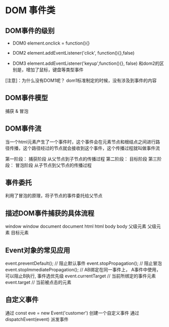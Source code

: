 # DOM 事件类

## DOM事件的级别

- DOM0  element.onclick = function(){}

- DOM2  element.addEventListener('click', function(){},false)

- DOM3  element.addEventListener('keyup',function(){}, false)
  和dom2的区别是，增加了鼠标，键盘等类型事件

[注意]：为什么没有DOM1呢？ dom1标准制定的时候，没有涉及到事件的内容

## DOM事件模型

捕获 & 冒泡

## DOM事件流

当一个html元素产生了一个事件时，这个事件会在元素节点和根结点之间进行路径传播，这个路径经过的节点就会接收到这个事件，这个传播过程就叫做事件流

第一阶段： 捕获阶段 从父节点到子节点的传播过程
第二阶段： 目标阶段
第三阶段： 冒泡阶段 从子节点到父节点的传播过程

## 事件委托

利用了冒泡的原理，将子节点的事件委托给父节点

## 描述DOM事件捕获的具体流程

window                                        window
    document                            document
        html                        html
            body                body
                父级元素    父级元素
                    目标元素

## Event对象的常见应用

event.preventDefault(); // 阻止默认事件
event.stopPropagation(); // 阻止冒泡
event.stopImmediatePropagation(); // AB绑定在同一事件上， A事件中使用，可以阻止B执行, 事件选优先级
event.currentTarget // 当前所绑定的事件元素
event.target // 当前被点击的元素

## 自定义事件

通过 const eve = new Event('customer') 创建一个自定义事件
通过 dispatchEvent(event) 派发事件
